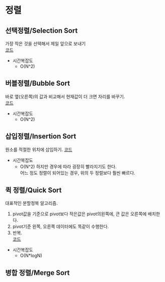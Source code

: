 # 정렬
## 선택정렬/Selection Sort
가장 작은 것을 선택해서 제일 앞으로 보내기<br/>
[코드](./selectionSort.cpp)
- 시간복잡도
	- O(N^2)
## 버블정렬/Bubble Sort
바로 옆(오른쪽)의 값과 비교해서 현재값이 더 크면 자리를 바꾸기.<br/>
[코드](./bubbleSort.cpp)
- 시간복잡도
	- O(N^2)
## 삽입정렬/Insertion Sort
원소를 적절한 위치에 삽입하기.
[코드](./insertionSort.cpp)<br/>
- 시간복잡도
	- O(N^2)
하지만 경우에 따라 굉장히 빨라지기도 한다.<br/>
어느 정도 정렬이 되어있는 경우, 위의 두 정렬보다 훨씬 빠르다.
## 퀵 정렬/Quick Sort
대표적인 분할정복 알고리즘.<br/>
1. pivot값을 기준으로 pivot보다 작은값은 pivot의왼쪽에, 큰 값은 오른쪽에 배치한다.
1. pivot기준 왼쪽, 오른쪽 데이터에도 똑같이 수행한다.
1. 반복.<br/>
[코드](./quickSort.cpp)
- 시간복잡도
	- O(N*logN)
## 병합 정렬/Merge Sort
